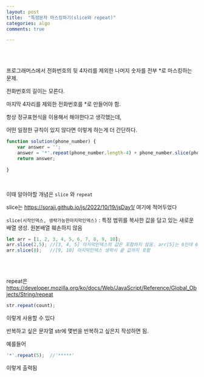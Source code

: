```yaml
---
layout: post
title:  "특정문자 마스킹하기(slice와 repeat)"
categories: algo
comments: true

---
```




<br>

<br>

프로그래머스에서 전화번호의 뒷 4자리를 제외한 나머지 숫자를 전부 *로 마스킹하는 문제.

전화번호의 길이는 모른다. 

마지막 4자리를 제외한 전화번호를 *로 만들어야 함.

항상 정규표현식을 이용해서 해야한다고 생각했는데,

어떤 일정한 규칙이 있지 않다면 이렇게 하는게 더 간단하다.

~~~js
function solution(phone_number) {
    var answer = '';
    answer = '*'.repeat(phone_number.length-4) + phone_number.slice(phone_number.length-4);
    return answer;
    
}
~~~



<br>

이때 알아야할 개념은 `slice` 와 `repeat`

slice는 https://soraji.github.io/js/2022/10/19/jsDay1/ 여기에 적어두었다

`slice(시작인덱스, 생략가능한마지막인덱스)` : 특정 범위를 복사한 값을 담고 있는 새로운 배열 생성. 원본배열 훼손하지 않음

```js
let arr = [1, 2, 3, 4, 5, 6, 7, 8, 9, 10];
arr.slice(2,5);	//[3, 4, 5] 마지막인덱스의 값은 포함하지 않음. arr[5]는 6인데 6은 포함하지 않으므로 [3,4,5]만
arr.slice(8);	//[9, 10] 마지막인덱스 생략시 끝 값까지 포함
```

<br>

<br>

repeat은 https://developer.mozilla.org/ko/docs/Web/JavaScript/Reference/Global_Objects/String/repeat

~~~js
str.repeat(count);
~~~

이렇게 사용할 수 있다

반복하고 싶은 문자열 str에 몇번을 반복하고 싶은지 작성하면 됨.

예를들어

~~~js
'*'.repeat(5);	//'*****'
~~~

이렇게 출력됨

